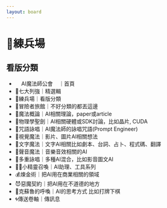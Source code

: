 ```yaml
---
layout: board
---
```


# 🎯練兵場

## 看版分類
* <img src="https://posetmage.com/Images/AIMage/LOGO.png" width="16px" height="16px" style="border-radius:45%;">AI魔法師公會<img src="https://posetmage.com/Images/AIMage/LOGO.png" width="16px" height="16px" style="border-radius:45%;">｜首頁
* 🗿七大列強｜精選輯
* 🎯練兵場｜看版分類
* 🍺冒險者旅館｜不好分類的都丟這邊
* 🧪魔法概論｜AI相關理論，paper或article
* 🦯物理學聖劍｜AI相關硬體或SDK討論，比如晶片, CUDA
* 🦄咒語詠唱｜AI魔法師的詠唱咒語(Prompt Engineer)
* 🎨視覺魔法｜影片、圖片AI相關想法
* 📝文字魔法｜文字AI相關比如劇本、台詞、占卜、程式碼、翻譯
* 🎵聲音魔法｜音樂音效相關的AI
* 🧙多重詠唱｜多種AI混合，比如影音圖文AI
* 🧚‍♀️小精靈召喚｜AI助理、工具系列
* 💰煉金術｜把AI用在商業相關的領域
* 😈惡魔契約｜把AI用在不道德的地方
* 🐙克蘇魯的呼喚｜AI的思考方式 比如打牌下棋
* 🌀傳送卷軸｜傳訊息